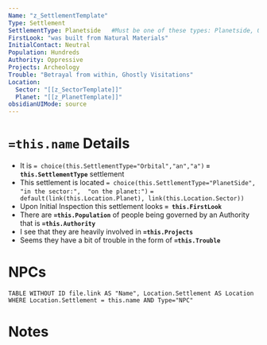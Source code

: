 ```yaml
---
Name: "z_SettlementTemplate"
Type: Settlement
SettlementType: Planetside   #Must be one of these types: Planetside, Orbital, DeepSpace
FirstLook: "was built from Natural Materials"
InitialContact: Neutral
Population: Hundreds 
Authority: Oppressive 
Projects: Archeology 
Trouble: "Betrayal from within, Ghostly Visitations"
Location: 
  Sector: "[[z_SectorTemplate]]"
  Planet: "[[z_PlanetTemplate]]"
obsidianUIMode: source
---
```

# `=this.name` Details

- It is `= choice(this.SettlementType="Orbital","an","a")` **`= this.SettlementType`** settlement
- This settlement is located `= choice(this.SettlementType="PlanetSide", "in the sector:",  "on the planet:")` `= default(link(this.Location.Planet), link(this.Location.Sector))`
- Upon Initial Inspection this settlement looks **`= this.FirstLook`**
- There are **`=this.Population`** of people being governed by an Authority that is **`=this.Authority`**
- I see that they are heavily involved in **`=this.Projects`**
- Seems they have a bit of trouble in the form of **`=this.Trouble`**

# NPCs
```dataview
TABLE WITHOUT ID file.link AS "Name", Location.Settlement AS Location
WHERE Location.Settlement = this.name AND Type="NPC"
```

# Notes

